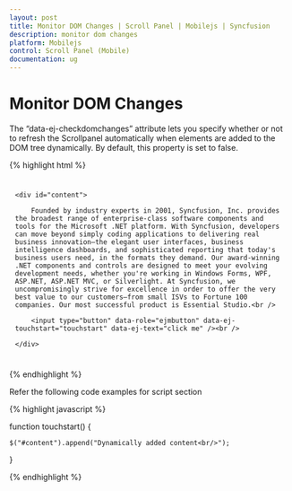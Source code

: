 ```yaml
---
layout: post
title: Monitor DOM Changes | Scroll Panel | Mobilejs | Syncfusion
description: monitor dom changes
platform: Mobilejs
control: Scroll Panel (Mobile)
documentation: ug
---
```


# Monitor DOM Changes

The “data-ej-checkdomchanges” attribute lets you specify whether or not to refresh the Scrollpanel automatically when elements are added to the DOM tree dynamically. By default, this property is set to false. 

{% highlight html %}

<div data-role="ejmheader" data-ej-title="ScrollPanel"></div>

<div id="maincontent" style="padding:10px">

	<div id="content">

		Founded by industry experts in 2001, Syncfusion, Inc. provides the broadest range of enterprise-class software components and tools for the Microsoft .NET platform. With Syncfusion, developers can move beyond simply coding applications to delivering real business innovation—the elegant user interfaces, business intelligence dashboards, and sophisticated reporting that today's business users need, in the formats they demand. Our award-winning .NET components and controls are designed to meet your evolving development needs, whether you're working in Windows Forms, WPF, ASP.NET, ASP.NET MVC, or Silverlight. At Syncfusion, we uncompromisingly strive for excellence in order to offer the very best value to our customers—from small ISVs to Fortune 100 companies. Our most successful product is Essential Studio.<br />

		<input type="button" data-role="ejmbutton" data-ej-touchstart="touchstart" data-ej-text="click me" /><br />

	</div>

</div>

<div id="sample_scrollpanel" data-role="ejmscrollpanel" data-ej-target="maincontent" data-ej-enablenativescrolling="false" data-ej-checkdomchanges="true" />

{% endhighlight %}

Refer the following code examples for script section

{% highlight javascript %}

function touchstart() {

	$("#content").append("Dynamically added content<br/>");

}

{% endhighlight %}